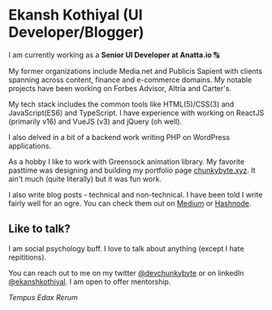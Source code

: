 # Ekansh Kothiyal (UI Developer/Blogger)

I am currently working as a **Senior UI Developer at Anatta.io** 🔠

My former organizations include Media.net and Publicis Sapient with clients spanning across content, finance and e-commerce domains. My notable projects have been working on Forbes Advisor, Altria and Carter's.

My tech stack includes the common tools like HTML(5)/CSS(3) and JavaScript(ES6) and TypeScript.
I have experience with working on ReactJS (primarily v16) and VueJS (v3) and jQuery (oh well).

I also delved in a bit of a backend work writing PHP on WordPress applications.

As a hobby I like to work with Greensock animation library. My favorite pasttime was designing and building my portfolio page [chunkybyte.xyz](https://chunkybyte.xyz/). It ain't much (quite literally) but it was fun work.

I also write blog posts - technical and non-technical. I have been told I write fairly well for an ogre. You can check them out on [Medium](https://chunkybyte.medium.com/) or [Hashnode](https://blog.chunkybyte.xyz/).

## Like to talk?

I am social psychology buff. I love to talk about anything (except I hate repititions).

You can reach out to me on my twitter [@devchunkybyte](https://twitter.com/devchunkybyte) or on linkedIn [@ekanshkothiyal](https://www.linkedin.com/in/ekanshkothiyal/). I am open to offer mentorship.

*Tempus Edax Rerum*
